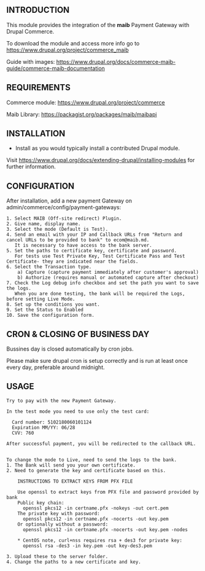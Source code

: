 INTRODUCTION
------------

This module provides the integration of the **maib** Payment Gateway with Drupal Commerce.

To download the module and access more info go to https://www.drupal.org/project/commerce_maib

Guide with images: https://www.drupal.org/docs/commerce-maib-guide/commerce-maib-documentation

REQUIREMENTS
------------

Commerce module: https://www.drupal.org/project/commerce

Maib Library: https://packagist.org/packages/maib/maibapi

INSTALLATION
------------

 * Install as you would typically install a contributed Drupal module. 

Visit https://www.drupal.org/docs/extending-drupal/installing-modules for further information.

CONFIGURATION
-------------

After installation, add a new payment Gateway on admin/commerce/config/payment-gateways:

    1. Select MAIB (Off-site redirect) Plugin.
    2. Give name, display name.
    3. Select the mode (Default is Test).
    4. Send an email with your IP and Callback URLs from "Return and cancel URLs to be provided to bank" to ecom@maib.md.
       It is necessary to have access to the bank server.
    5. Set the paths to certificate key, certificate and password.
       For tests use Test Private Key, Test Certificate Pass and Test Certificate- they are indicated near the fields.
    6. Select the Transaction type.
        a) Capture (capture payment immediately after customer's approval)
        b) Authorize (requires manual or automated capture after checkout)
    7. Check the Log debug info checkbox and set the path you want to save the logs.
       When you are done testing, the bank will be required the Logs, before setting Live Mode.
    8. Set up the conditions you want.
    9. Set the Status to Enabled
    10. Save the configuration form.

CRON & CLOSING OF BUSINESS DAY 
------------------------------

Bussines day is closed automatically by cron jobs. 

Please make sure drupal cron is setup correctly and is run at least once every day, preferable around midnight. 

USAGE
-----
    Try to pay with the new Payment Gateway.

    In the test mode you need to use only the test card:

      Card number: 5102180060101124
      Expiration MM/YY: 06/28
      CVV: 760

    After successful payment, you will be redirected to the callback URL.


    To change the mode to Live, need to send the logs to the bank.
    1. The Bank will send you your own certificate.
    2. Need to generate the key and certificate based on this.

        INSTRUCTIONS TO EXTRACT KEYS FROM PFX FILE

        Use openssl to extract keys from PFX file and password provided by bank
        Public key chain:
          openssl pkcs12 -in certname.pfx -nokeys -out cert.pem
        The private key with password:
          openssl pkcs12 -in certname.pfx -nocerts -out key.pem
        Or optionally without a password:
          openssl pkcs12 -in certname.pfx -nocerts -out key.pem -nodes

        * CentOS note, curl+nss requires rsa + des3 for private key:
          openssl rsa -des3 -in key.pem -out key-des3.pem

    3. Upload these to the server folder.
    4. Change the paths to a new certificate and key.
